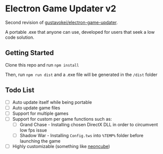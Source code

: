 # Electron Game Updater v2

Second revision of [gustavokei/electron-game-updater](https://github.com/gustavokei/electron-game-updater).

A portable .exe that anyone can use, developed for users that seek a low code solution.

## Getting Started

Clone this repo and run `npm install`

Then, run `npm run dist` and a .exe file will be generated in the `/dist` folder

## Todo List

* [ ] Auto update itself while being portable
* [ ] Auto update game files
* [ ] Support for multiple games
* [ ] Support for custom per game functions such as:
    * [ ] Grand Chase - Installing chosen DirectX DLL in order to circumvent low fps issue
    * [ ] Shadow War - Installing `Config.tws` into `%TEMP%` folder before launching the game
* [ ] Highly customizable (something like [neoncube](https://github.com/OpenKore/neoncube/blob/master/neoncube/neoncube.ini))
